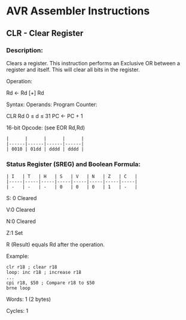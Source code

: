 AVR Assembler Instructions
==========================

CLR - Clear Register
--------------------

### <a href="" id="N146AC"></a> Description:

Clears a register. This instruction performs an Exclusive OR between a register and itself. This will clear all bits in the register.

Operation:

Rd ← Rd \[+\] Rd

Syntax: Operands: Program Counter:

CLR Rd 0 ≤ d ≤ 31 PC ← PC + 1

16-bit Opcode: (see EOR Rd,Rd)

```
|      |      |      |      |
|------|------|------|------|
| 0010 | 01dd | dddd | dddd |
```
### <a href="" id="N146DF"></a> Status Register (SREG) and Boolean Formula:

```
| I   | T   | H   | S   | V   | N   | Z   | C   |
|-----|-----|-----|-----|-----|-----|-----|-----|
| -   | -   | -   | 0   | 0   | 0   | 1   | -   |
```
S: 0 Cleared

V:0 Cleared

N:0 Cleared

Z:1 Set

R (Result) equals Rd after the operation.

Example:

``` programlisting
clr r18 ; clear r18
loop: inc r18 ; increase r18
...
cpi r18, $50 ; Compare r18 to $50
brne loop
```

Words: 1 (2 bytes)

Cycles: 1
